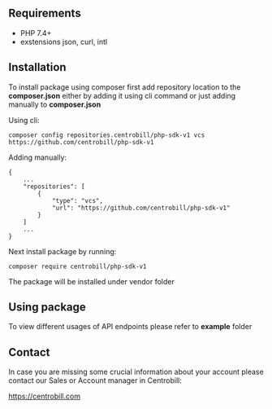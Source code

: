 ## Requirements
- PHP 7.4+
- exstensions json, curl, intl

## Installation

To install package using composer first add repository location to the **composer.json** either by adding it using cli command or just adding manually to **composer.json**

Using cli:

    composer config repositories.centrobill/php-sdk-v1 vcs https://github.com/centrobill/php-sdk-v1

Adding manually:

    {
        ...
        "repositories": [
            {
                "type": "vcs",
                "url": "https://github.com/centrobill/php-sdk-v1"
            }
        ]
        ...
    }

Next install package by running:

    composer require centrobill/php-sdk-v1

The package will be installed under vendor folder


## Using package

To view different usages of API endpoints please refer to **example** folder

## Contact
In case you are missing some crucial information about your account please contact our Sales or Account manager in Centrobill:

https://centrobill.com